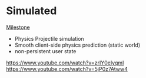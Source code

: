 # Simulated
[Milestone](https://github.com/PersistentWorldNetwork/PersistentWorldNetwork/milestone/2)
- Physics Projectile simulation
- Smooth client-side physics prediction (static world)
- non-persistent user state

https://www.youtube.com/watch?v=zrIY0eIyqmI
https://www.youtube.com/watch?v=5jP0z7Atww4
